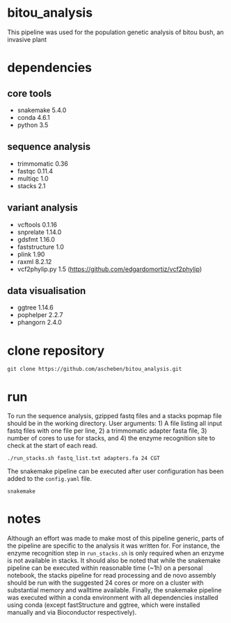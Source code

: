 # bitou_analysis
This pipeline was used for the population genetic analysis of bitou bush, an invasive plant 
# dependencies
## core tools
* snakemake 5.4.0
* conda 4.6.1
* python 3.5
## sequence analysis
* trimmomatic 0.36
* fastqc 0.11.4
* multiqc 1.0
* stacks 2.1
## variant analysis
* vcftools 0.1.16
* snprelate 1.14.0
* gdsfmt 1.16.0
* faststructure 1.0
* plink 1.90
* raxml 8.2.12
* vcf2phylip.py 1.5 (https://github.com/edgardomortiz/vcf2phylip)
## data visualisation
* ggtree 1.14.6
* pophelper 2.2.7
* phangorn 2.4.0
# clone repository
```
git clone https://github.com/ascheben/bitou_analysis.git
```
# run
To run the sequence analysis, gzipped fastq files and a stacks popmap file should be in the working directory. User arguments: 1) A file listing all input fastq files with one file per line, 2) a trimmomatic adapter fasta file, 3) number of cores to use for stacks, and 4) the enzyme recognition site to check at the start of each read.
```
./run_stacks.sh fastq_list.txt adapters.fa 24 CGT
```
The snakemake pipeline can be executed after user configuration has been added to the `config.yaml` file.
```
snakemake
```
# notes
Although an effort was made to make most of this pipeline generic, parts of the pipeline are specific to the analysis it was written for. For instance, the enzyme recognition step in `run_stacks.sh` is only required when an enzyme is not available in stacks. It should also be noted that while the snakemake pipeline can be executed within reasonable time (~1h) on a personal notebook, the stacks pipeline for read processing and de novo assembly should be run with the suggested 24 cores or more on a cluster with substantial memory and walltime available. Finally, the snakemake pipeline was executed within a conda environment with all dependencies installed using conda (except fastStructure and ggtree, which were installed manually and via Bioconductor respectively).
